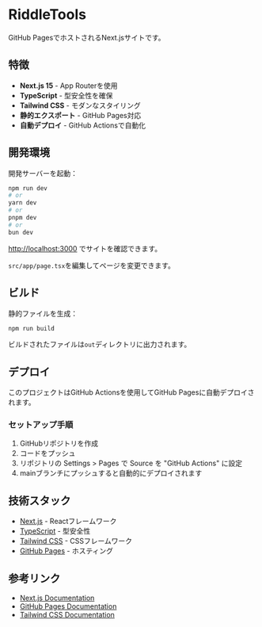 # RiddleTools

GitHub PagesでホストされるNext.jsサイトです。

## 特徴

- **Next.js 15** - App Routerを使用
- **TypeScript** - 型安全性を確保
- **Tailwind CSS** - モダンなスタイリング
- **静的エクスポート** - GitHub Pages対応
- **自動デプロイ** - GitHub Actionsで自動化

## 開発環境

開発サーバーを起動：

```bash
npm run dev
# or
yarn dev
# or
pnpm dev
# or
bun dev
```

[http://localhost:3000](http://localhost:3000) でサイトを確認できます。

`src/app/page.tsx`を編集してページを変更できます。

## ビルド

静的ファイルを生成：

```bash
npm run build
```

ビルドされたファイルは`out`ディレクトリに出力されます。

## デプロイ

このプロジェクトはGitHub Actionsを使用してGitHub Pagesに自動デプロイされます。

### セットアップ手順

1. GitHubリポジトリを作成
2. コードをプッシュ
3. リポジトリの Settings > Pages で Source を "GitHub Actions" に設定
4. mainブランチにプッシュすると自動的にデプロイされます

## 技術スタック

- [Next.js](https://nextjs.org/) - Reactフレームワーク
- [TypeScript](https://www.typescriptlang.org/) - 型安全性
- [Tailwind CSS](https://tailwindcss.com/) - CSSフレームワーク
- [GitHub Pages](https://pages.github.com/) - ホスティング

## 参考リンク

- [Next.js Documentation](https://nextjs.org/docs)
- [GitHub Pages Documentation](https://docs.github.com/pages)
- [Tailwind CSS Documentation](https://tailwindcss.com/docs)
